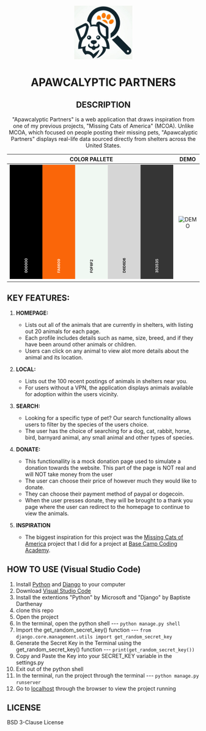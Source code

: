 <div align="center">
  <img style="width: 30%;" src="https://github.com/RJay-Pickering/Django-Pet-Store/blob/main/app/static/images/pet_finder.jpg" alt="Apawcalyptic Partners">  
  
  # **APAWCALYPTIC PARTNERS**

  ## **DESCRIPTION**
  "Apawcalyptic Partners" is a web application that draws inspiration from one of my previous projects, "Missing Cats of America" (MCOA). Unlike MCOA, which focused on people posting their missing pets, "Apawcalyptic Partners" displays real-life data sourced directly from shelters across the United States.

  COLOR PALLETE            |  DEMO
:-------------------------:|:-------------------------:
<img style="width: 100%;" src="https://github.com/RJay-Pickering/Django-Pet-Store/blob/main/README-FIles/Apawcalyptic%20Partners.png" alt="Color Codes">   |  <img style="width: 100%;" src="https://github.com/RJay-Pickering/Django-Pet-Store/blob/main/README-FIles/demo.gif" alt="DEMO"> 
</div>

## **KEY FEATURES:**

 1. **HOMEPAGE:**
    - Lists out all of the animals that are currently in shelters, with listing out 20 animals for each page.
    - Each profile includes details such as name, size, breed, and if they have been around other animals or children.
    - Users can click on any animal to view alot more details about the animal and its location.

2. **LOCAL:**
   - Lists out the 100 recent postings of animals in shelters near you.
   - For users without a VPN, the application displays animals available for adoption within the users vicinity.

3. **SEARCH:**
   - Looking for a specific type of pet? Our search functionality allows users to filter by the species of the users choice.
   - The user has the choice of searching for a dog, cat, rabbit, horse, bird, barnyard animal, any small animal and other types of species.

4. **DONATE:**
   - This functionallity is a mock donation page used to simulate a donation towards the website. This part of the page is NOT real and will NOT take money from the user
   - The user can choose their price of however much they would like to donate.
   - They can choose their payment method of paypal or dogecoin.
   - When the user presses donate, they will be brought to a thank you page where the user can redirect to the homepage to continue to view the animals. 

5. **INSPIRATION**
   - The biggest inspiration for this project was the [Missing Cats of America](https://github.com/RJay-Pickering/Missing-Cats-of-America) project that I did for a project at [Base Camp Coding Academy](https://basecampcodingacademy.org/).

## **HOW TO USE (Visual Studio Code)**
1.  Install [Python](https://www.youtube.com/watch?v=gTcKMLznTcI) and [Django](https://www.youtube.com/watch?v=8JBdPDkKMiA) to your computer
2.  Download [Visual Studio Code](https://www.youtube.com/watch?v=HxJXKFxhah4)
3.  Install the extentions "Python" by Microsoft and "Django" by Baptiste Darthenay
4.  clone this repo
5.  Open the project
6.  In the terminal, open the python shell --- `python manage.py shell`
7.  Import the get_random_secret_key() function --- `from django.core.management.utils import get_random_secret_key`
8.  Generate the Secret Key in the Terminal using the get_random_secret_key() function --- `print(get_random_secret_key())`
9.  Copy and Paste the Key into your SECRET_KEY variable in the settings.py
10. Exit out of the python shell
11. In the terminal, run the project through the terminal --- `python manage.py runserver`
12. Go to [localhost](http://127.0.0.1:8000/) through the browser to view the project running

## **LICENSE**
BSD 3-Clause License
